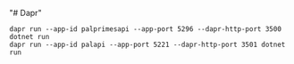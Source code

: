 "# Dapr" 

    dapr run --app-id palprimesapi --app-port 5296 --dapr-http-port 3500 dotnet run
    dapr run --app-id palapi --app-port 5221 --dapr-http-port 3501 dotnet run